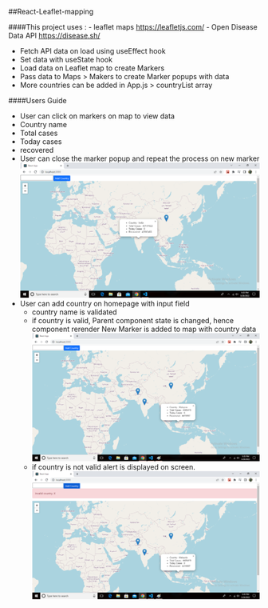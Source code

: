 ##React-Leaflet-mapping

####This project uses :
    - leaflet maps https://leafletjs.com/
    - Open Disease Data API https://disease.sh/

- Fetch API data on load using useEffect hook
- Set data with useState hook
- Load data on Leaflet map to create Markers
- Pass data to Maps > Makers to create Marker popups with data
- More countries can be added in App.js > countryList array

####Users Guide
 - User can click on markers on map to view data
  - Country name
  - Total cases
  - Today cases
  - recovered
 - User can close the marker popup and repeat the process on new marker
 ![This is an image](https://github.com/deepak-punia/React-Leaflet-mapping/blob/main/src/img/first.png?raw=true)
 - User can add country on homepage with input field
    - country name is validated
    - if country is valid,
        Parent component state is changed, hence component rerender
        New Marker is added to map with country data
        ![This is an image](https://github.com/deepak-punia/React-Leaflet-mapping/blob/main/src/img/second.png?raw=true)
    - if country is not valid alert is displayed on screen.
    ![This is an image](https://github.com/deepak-punia/React-Leaflet-mapping/blob/main/src/img/third.png?raw=true)